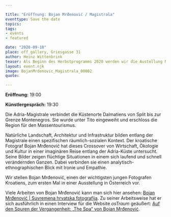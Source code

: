```yaml
---

title: "Eröffnung: Bojan Mrđenović / Magistrala"
eventtype: Save the date
topics:
tags:
- events
- featured

date: "2020-09-18"
place: off_gallery, Griesgasse 31
author: Heinz Wittenbrink
teaser: Als Beginn des Herbstprogramms 2020 werden wir die Austellung Magistrala mit Bildern von Bojan Mrđenović eröffnen.
layout: event.njk
image: BojanMrdenovic_Magistrala_00002
quote:

---
```


**Eröffnung:** 19:00

**Künstlergespräch:** 19:30

Die Adria-Magistrale verbindet die Küstenorte Dalmatiens von Split bis zur Grenze Montenegros. Sie wurde unter Tito eingeweiht und erschloss die Region für den Massentourismus.

Natürliche Landschaft, Architektur und Infrastruktur bilden entlang der Magistrale einen spezifischen räumlich-sozialen Kontext. Der kroatische Fotograf Bojan Mrđenović hat dieses Crossover von Wirtschaft, Ökologie und Kultur in einer imaginären Reise entlang der Adria-Küste untersucht. Seine Bilder zeigen flüchtige Situationen in einem sich laufend und schnell verändernden Ganzen. Dabei verbinden sie einen analytisch-ethnographischen Blick mit Ironie und Empathie.

Wir stellen Bojan Mrđenović, einen der wichtigsten jungen Fotografen Kroatiens, zum ersten Mal in einer Ausstellung in Österreich vor.



Viele Arbeiten von Bojan Mrđenović kann man sich hier ansehen: [Bojan Mrđenović | Suvremena hrvatska fotografija](https://croatian-photography.com/en/author/bojan-mrdenovic-2/ "Bojan Mrđenović | Suvremena hrvatska fotografija"). Zu seiner Arbeitsweise hat er sich ausführlich in einen Interview für die Website *osTraum* geäußert: [Auf den Spuren der Vergangenheit: „The Spa“ von Bojan Mrđenović](https://ostraum.com/2020/07/21/auf-den-spuren-der-vergangenheit-the-spa-von-bojan-mrdenovic/ "Auf den Spuren der Vergangenheit: „The Spa“ von Bojan Mrđenović – ostraum").


<script type="application/ld+json">
{
  "@context": "https://schema.org",
  "@type": "Event",
  "name": "Eröffnung: Bojan Mrđenović / Magistrala",
  "startDate": "2020-09-18T19:00",
  "endDate": "2020-09-18T21:00",
  "eventStatus": "https://schema.org/EventScheduled",
  "eventAttendanceMode": "https://schema.org/OfflineEventAttendanceMode",
  "image": "https://offgallery.at/assets/pics/BojanMrdenovic_Magistrala_00002.jpg",
  "description": "Wir stellen Bojan Mrđenović, einen der wichtigsten jungen Fotografen Kroatiens, zum ersten Mal in einer Ausstellung in Österreich vor.",
  "location": {		
    "@type": "Place",
    "name": "off_gallery Graz",
    "address": {
      "@type": "PostalAddress",
      "streetAddress": "Griesgasse 31",
      "addressLocality": "Graz",
      "postalCode": "8020",
      "addressCountry": "AT"
    }
  }
}
</script>
